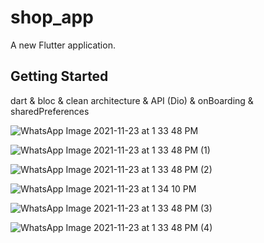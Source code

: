 # shop_app

A new Flutter application.

## Getting Started

dart & bloc & clean architecture & API (Dio) & onBoarding & sharedPreferences

![WhatsApp Image 2021-11-23 at 1 33 48 PM](https://user-images.githubusercontent.com/67502781/143017369-cf41c5ec-0221-48c0-9b41-0e976a9d8ef6.jpeg)

![WhatsApp Image 2021-11-23 at 1 33 48 PM (1)](https://user-images.githubusercontent.com/67502781/143017375-4f5c58fe-2307-4d36-bf3b-1d66368d3811.jpeg)

![WhatsApp Image 2021-11-23 at 1 33 48 PM (2)](https://user-images.githubusercontent.com/67502781/143017396-9a38ccf4-9b89-4452-87ff-e30ece85ea34.jpeg)

![WhatsApp Image 2021-11-23 at 1 34 10 PM](https://user-images.githubusercontent.com/67502781/143017404-6b3e7469-2b3f-45f4-bc1a-f5a124b1dd46.jpeg)

![WhatsApp Image 2021-11-23 at 1 33 48 PM (3)](https://user-images.githubusercontent.com/67502781/143017417-edc3cd63-5b7c-4e45-83f3-9c4ea4950553.jpeg)


![WhatsApp Image 2021-11-23 at 1 33 48 PM (4)](https://user-images.githubusercontent.com/67502781/143017666-6b6c8290-0d9a-414d-a791-8000f5bd4e41.jpeg)
